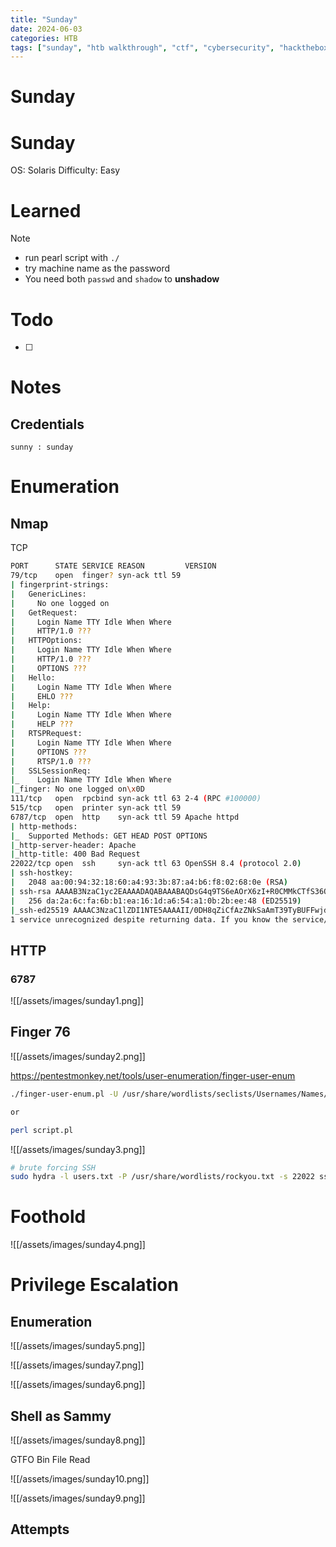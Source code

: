 ```yaml
---
title: "Sunday"
date: 2024-06-03
categories: HTB
tags: ["sunday", "htb walkthrough", "ctf", "cybersecurity", "hackthebox", "htb writeup", "penetration testing", "writeup", "htb"]
---
```


# Sunday

# Sunday

OS: Solaris
Difficulty: Easy


# Learned
>[!note]
>- run pearl script with `./`
>- try machine name as the password
>- You need both `passwd` and `shadow` to **unshadow**

# Todo 
- [ ] 
# Notes
## Credentials
```test
sunny : sunday
```

# Enumeration
## Nmap
TCP
```sh
PORT      STATE SERVICE REASON         VERSION
79/tcp    open  finger? syn-ack ttl 59
| fingerprint-strings: 
|   GenericLines: 
|     No one logged on
|   GetRequest: 
|     Login Name TTY Idle When Where
|     HTTP/1.0 ???
|   HTTPOptions: 
|     Login Name TTY Idle When Where
|     HTTP/1.0 ???
|     OPTIONS ???
|   Hello: 
|     Login Name TTY Idle When Where
|     EHLO ???
|   Help: 
|     Login Name TTY Idle When Where
|     HELP ???
|   RTSPRequest: 
|     Login Name TTY Idle When Where
|     OPTIONS ???
|     RTSP/1.0 ???
|   SSLSessionReq: 
|_    Login Name TTY Idle When Where
|_finger: No one logged on\x0D
111/tcp   open  rpcbind syn-ack ttl 63 2-4 (RPC #100000)
515/tcp   open  printer syn-ack ttl 59
6787/tcp  open  http    syn-ack ttl 59 Apache httpd
| http-methods: 
|_  Supported Methods: GET HEAD POST OPTIONS
|_http-server-header: Apache
|_http-title: 400 Bad Request
22022/tcp open  ssh     syn-ack ttl 63 OpenSSH 8.4 (protocol 2.0)
| ssh-hostkey: 
|   2048 aa:00:94:32:18:60:a4:93:3b:87:a4:b6:f8:02:68:0e (RSA)
| ssh-rsa AAAAB3NzaC1yc2EAAAADAQABAAABAQDsG4q9TS6eAOrX6zI+R0CMMkCTfS36QDqQW5NcF/v9vmNWyL6xSZ8x38AB2T+Kbx672RqYCtKmHcZMFs55Q3hoWQE7YgWOJhXw9agE3aIjXiWCNhmmq4T5+zjbJWbF4OLkHzNzZ2qGHbhQD9Kbw9AmyW8ZS+P8AGC5fO36AVvgyS8+5YbA05N3UDKBbQu/WlpgyLfuNpAq9279mfq/MUWWRNKGKICF/jRB3lr2BMD+BhDjTooM7ySxpq7K9dfOgdmgqFrjdE4bkxBrPsWLF41YQy3hV0L/MJQE2h+s7kONmmZJMl4lAZ8PNUqQe6sdkDhL1Ex2+yQlvbyqQZw3xhuJ
|   256 da:2a:6c:fa:6b:b1:ea:16:1d:a6:54:a1:0b:2b:ee:48 (ED25519)
|_ssh-ed25519 AAAAC3NzaC1lZDI1NTE5AAAAII/0DH8qZiCfAzZNkSaAmT39TyBUFFwjdk8vm7ze+Wwm
1 service unrecognized despite returning data. If you know the service/version, please submit the following fingerprint at https://nmap.org/cgi-bin/submit.cgi?new-service :
```
## HTTP
### 6787
![[/assets/images/sunday1.png]]

## Finger 76
![[/assets/images/sunday2.png]]

https://pentestmonkey.net/tools/user-enumeration/finger-user-enum

```sh
./finger-user-enum.pl -U /usr/share/wordlists/seclists/Usernames/Names/names.txt -t 10.10.10.76

or 

perl script.pl
```

![[/assets/images/sunday3.png]]

```sh
# brute forcing SSH 
sudo hydra -l users.txt -P /usr/share/wordlists/rockyou.txt -s 22022 ssh://10.10.10.76
```

# Foothold

![[/assets/images/sunday4.png]]



# Privilege Escalation
## Enumeration
![[/assets/images/sunday5.png]]

![[/assets/images/sunday7.png]]

![[/assets/images/sunday6.png]]

## Shell as Sammy
![[/assets/images/sunday8.png]]

GTFO Bin
File Read

![[/assets/images/sunday10.png]]

![[/assets/images/sunday9.png]]
## Attempts
